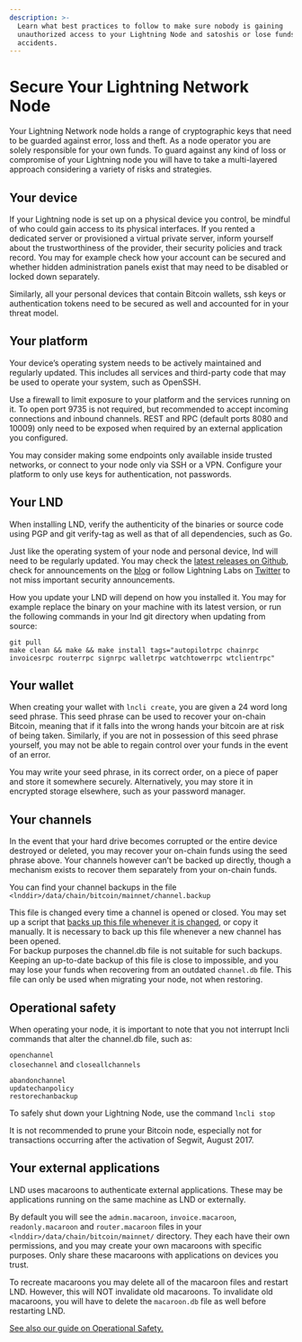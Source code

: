 ```yaml
---
description: >-
  Learn what best practices to follow to make sure nobody is gaining
  unauthorized access to your Lightning Node and satoshis or lose funds in
  accidents.
---
```


# Secure Your Lightning Network Node

Your Lightning Network node holds a range of cryptographic keys that need to be guarded against error, loss and theft. As a node operator you are solely responsible for your own funds. To guard against any kind of loss or compromise of your Lightning node you will have to take a multi-layered approach considering a variety of risks and strategies.

## Your device

If your Lightning node is set up on a physical device you control, be mindful of who could gain access to its physical interfaces. If you rented a dedicated server or provisioned a virtual private server, inform yourself about the trustworthiness of the provider, their security policies and track record. You may for example check how your account can be secured and whether hidden administration panels exist that may need to be disabled or locked down separately.

Similarly, all your personal devices that contain Bitcoin wallets, ssh keys or authentication tokens need to be secured as well and accounted for in your threat model.

## Your platform

Your device’s operating system needs to be actively maintained and regularly updated. This includes all services and third-party code that may be used to operate your system, such as OpenSSH.

Use a firewall to limit exposure to your platform and the services running on it. To open port 9735 is not required, but recommended to accept incoming connections and inbound channels. REST and RPC (default ports 8080 and 10009) only need to be exposed when required by an external application you configured.

You may consider making some endpoints only available inside trusted networks, or connect to your node only via SSH or a VPN. Configure your platform to only use keys for authentication, not passwords.

## Your LND

When installing LND, verify the authenticity of the binaries or source code using PGP and git verify-tag as well as that of all dependencies, such as Go.

Just like the operating system of your node and personal device, lnd will need to be regularly updated. You may check the [latest releases on Github](https://github.com/lightningnetwork/lnd/releases), check for announcements on the [blog](https://lightning.engineering/blog/) or follow Lightning Labs on [Twitter](https://twitter.com/lightning) to not miss important security announcements.

How you update your LND will depend on how you installed it. You may for example replace the binary on your machine with its latest version, or run the following commands in your lnd git directory when updating from source:

`git pull`\
`make clean && make && make install tags="autopilotrpc chainrpc invoicesrpc routerrpc signrpc walletrpc watchtowerrpc wtclientrpc"`

## Your wallet <a href="#docs-internal-guid-4d50a2e2-7fff-6a56-4160-813804306ee7" id="docs-internal-guid-4d50a2e2-7fff-6a56-4160-813804306ee7"></a>

When creating your wallet with `lncli create`, you are given a 24 word long seed phrase. This seed phrase can be used to recover your on-chain Bitcoin, meaning that if it falls into the wrong hands your bitcoin are at risk of being taken. Similarly, if you are not in possession of this seed phrase yourself, you may not be able to regain control over your funds in the event of an error.

You may write your seed phrase, in its correct order, on a piece of paper and store it somewhere securely. Alternatively, you may store it in encrypted storage elsewhere, such as your password manager.

## Your channels <a href="#docs-internal-guid-8725c728-7fff-9b34-f746-fcdc7a49c5e5" id="docs-internal-guid-8725c728-7fff-9b34-f746-fcdc7a49c5e5"></a>

In the event that your hard drive becomes corrupted or the entire device destroyed or deleted, you may recover your on-chain funds using the seed phrase above. Your channels however can’t be backed up directly, though a mechanism exists to recover them separately from your on-chain funds.

You can find your channel backups in the file `<lnddir>/data/chain/bitcoin/mainnet/channel.backup`

This file is changed every time a channel is opened or closed. You may set up a script that [backs up this file whenever it is changed](https://gist.github.com/alexbosworth/2c5e185aedbdac45a03655b709e255a3), or copy it manually. It is necessary to back up this file whenever a new channel has been opened.\
For backup purposes the channel.db file is not suitable for such backups. Keeping an up-to-date backup of this file is close to impossible, and you may lose your funds when recovering from an outdated `channel.db` file. This file can only be used when migrating your node, not when restoring.

## Operational safety <a href="#docs-internal-guid-f7878f4c-7fff-d8de-f925-4704b4d0790e" id="docs-internal-guid-f7878f4c-7fff-d8de-f925-4704b4d0790e"></a>

When operating your node, it is important to note that you not interrupt lncli commands that alter the channel.db file, such as:

`openchannel`\
`closechannel` and `closeallchannels`

`abandonchannel`\
`updatechanpolicy`\
`restorechanbackup`

To safely shut down your Lightning Node, use the command `lncli stop`

It is not recommended to prune your Bitcoin node, especially not for transactions occurring after the activation of Segwit, August 2017.&#x20;

## Your external applications <a href="#docs-internal-guid-fb6b5911-7fff-e340-f874-86a51944a08c" id="docs-internal-guid-fb6b5911-7fff-e340-f874-86a51944a08c"></a>

LND uses macaroons to authenticate external applications. These may be applications running on the same machine as LND or externally.

By default you will see the `admin.macaroon`, `invoice.macaroon`, `readonly.macaroon` and `router.macaroon` files in your `<lnddir>/data/chain/bitcoin/mainnet/` directory. They each have their own permissions, and you may create your own macaroons with specific purposes. Only share these macaroons with applications on devices you trust.

To recreate macaroons you may delete all of the macaroon files and restart LND. However, this will NOT invalidate old macaroons. To invalidate old macaroons, you will have to delete the `macaroon.db` file as well before restarting LND.

[See also our guide on Operational Safety.](safety.md)
